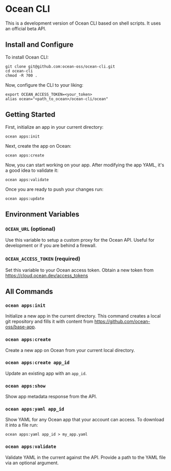# Ocean CLI

This is a development version of Ocean CLI based on shell scripts. It uses an official beta API.

## Install and Configure

To install Ocean CLI:

```shell
git clone git@github.com:ocean-oss/ocean-cli.git
cd ocean-cli
chmod -R 700 .
```

Now, configure the CLI to your liking:

```shell
export OCEAN_ACCESS_TOKEN=<your_token>
alias ocean="<path_to_ocean>/ocean-cli/ocean"
```

## Getting Started

First, initialize an app in your current directory:

```shell
ocean apps:init
```

Next, create the app on Ocean:

```shell
ocean apps:create
```

Now, you can start working on your app. After modifying the app YAML, it's a good idea to validate it:

```shell
ocean apps:validate
```

Once you are ready to push your changes run:

```shell
ocean apps:update
```

## Environment Variables

### `OCEAN_URL` (optional)

Use this variable to setup a custom proxy for the Ocean API. Useful for development or if you are behind a firewall.

### `OCEAN_ACCESS_TOKEN` (required)

Set this variable to your Ocean access token. Obtain a new token from https://cloud.ocean.dev/access_tokens

## All Commands

### `ocean apps:init`

Initialize a new app in the current directory. This command creates a local git repository and fills it with content from https://github.com/ocean-oss/base-app.

### `ocean apps:create`

Create a new app on Ocean from your current local directory.

### `ocean apps:create app_id`

Update an existing app with an `app_id`.

### `ocean apps:show`

Show app metadata response from the API.

### `ocean apps:yaml app_id`

Show YAML for any Ocean app that your account can access. To download it into a file run:

```shell
ocean apps:yaml app_id > my_app.yaml
```

### `ocean apps:validate`

Validate YAML in the current against the API. Provide a path to the YAML file via an optional argument.
